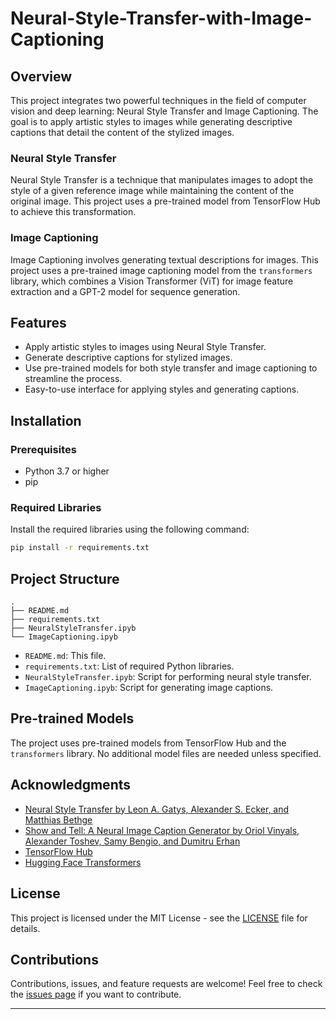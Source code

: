 # Neural-Style-Transfer-with-Image-Captioning

##

## Overview

This project integrates two powerful techniques in the field of computer vision and deep learning: Neural Style Transfer and Image Captioning. The goal is to apply artistic styles to images while generating descriptive captions that detail the content of the stylized images.

### Neural Style Transfer
Neural Style Transfer is a technique that manipulates images to adopt the style of a given reference image while maintaining the content of the original image. This project uses a pre-trained model from TensorFlow Hub to achieve this transformation.

### Image Captioning
Image Captioning involves generating textual descriptions for images. This project uses a pre-trained image captioning model from the `transformers` library, which combines a Vision Transformer (ViT) for image feature extraction and a GPT-2 model for sequence generation.

## Features

- Apply artistic styles to images using Neural Style Transfer.
- Generate descriptive captions for stylized images.
- Use pre-trained models for both style transfer and image captioning to streamline the process.
- Easy-to-use interface for applying styles and generating captions.

## Installation

### Prerequisites

- Python 3.7 or higher
- pip

### Required Libraries

Install the required libraries using the following command:

```bash
pip install -r requirements.txt
```

## Project Structure

```
.
├── README.md
├── requirements.txt
├── NeuralStyleTransfer.ipyb
└── ImageCaptioning.ipyb
```

- `README.md`: This file.
- `requirements.txt`: List of required Python libraries.
- `NeuralStyleTransfer.ipyb`: Script for performing neural style transfer.
- `ImageCaptioning.ipyb`: Script for generating image captions.

## Pre-trained Models

The project uses pre-trained models from TensorFlow Hub and the `transformers` library. No additional model files are needed unless specified.

## Acknowledgments

- [Neural Style Transfer by Leon A. Gatys, Alexander S. Ecker, and Matthias Bethge](https://arxiv.org/abs/1508.06576)
- [Show and Tell: A Neural Image Caption Generator by Oriol Vinyals, Alexander Toshev, Samy Bengio, and Dumitru Erhan](https://arxiv.org/abs/1411.4555)
- [TensorFlow Hub](https://tfhub.dev/)
- [Hugging Face Transformers](https://github.com/huggingface/transformers)

## License

This project is licensed under the MIT License - see the [LICENSE](LICENSE) file for details.

## Contributions

Contributions, issues, and feature requests are welcome! Feel free to check the [issues page](https://github.com/yourusername/neural-style-transfer-captioning/issues) if you want to contribute.

---

